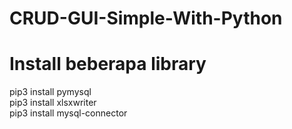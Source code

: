 # CRUD-GUI-Simple-With-Python
# Install beberapa library
pip3 install pymysql <br>
pip3 install xlsxwriter <br>
pip3 install mysql-connector <br>
